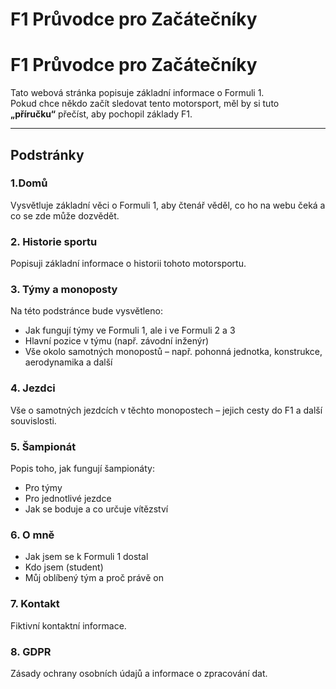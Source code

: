 # F1 Průvodce pro Začátečníky

# F1 Průvodce pro Začátečníky

Tato webová stránka popisuje základní informace o Formuli 1.  
Pokud chce někdo začít sledovat tento motorsport, měl by si tuto **„příručku“** přečíst, aby pochopil základy F1.

---

## Podstránky

### 1.Domů
Vysvětluje základní věci o Formuli 1, aby čtenář věděl, co ho na webu čeká a co se zde může dozvědět.

### 2. Historie sportu
Popisuji základní informace o historii tohoto motorsportu.

### 3. Týmy a monoposty
Na této podstránce bude vysvětleno:
- Jak fungují týmy ve Formuli 1, ale i ve Formuli 2 a 3  
- Hlavní pozice v týmu (např. závodní inženýr)  
- Vše okolo samotných monopostů – např. pohonná jednotka, konstrukce, aerodynamika a další

### 4. Jezdci
Vše o samotných jezdcích v těchto monopostech – jejich cesty do F1 a další souvislosti.

### 5. Šampionát
Popis toho, jak fungují šampionáty:
- Pro týmy  
- Pro jednotlivé jezdce  
- Jak se boduje a co určuje vítězství

### 6. O mně
- Jak jsem se k Formuli 1 dostal  
- Kdo jsem (student)  
- Můj oblíbený tým a proč právě on

### 7. Kontakt
Fiktivní kontaktní informace.

### 8. GDPR
Zásady ochrany osobních údajů a informace o zpracování dat.
